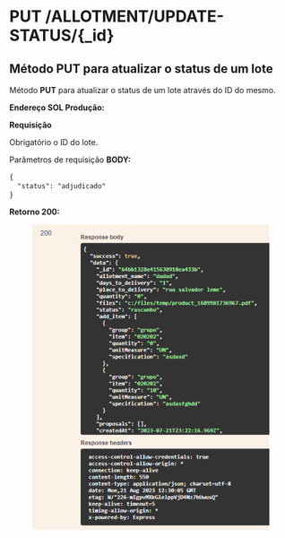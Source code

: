 # PUT /ALLOTMENT/UPDATE-STATUS/{\_id}

## Método PUT para atualizar o status de um lote

Método **PUT** para atualizar o status de um lote através do ID do mesmo.

**Endereço SOL Produção:**&#x20;

**Requisição**

Obrigatório o ID do lote.

Parâmetros de requisição **BODY:**

```
{
  "status": "adjudicado"
}
```

**Retorno 200:**

<figure><img src="../../.gitbook/assets/Screenshot_6 (2).png" alt=""><figcaption></figcaption></figure>
